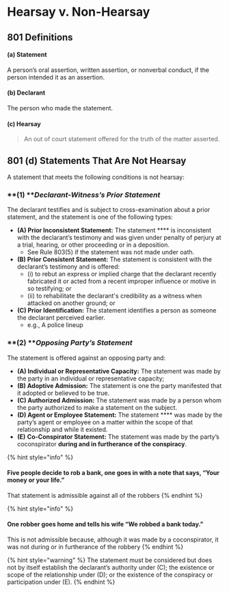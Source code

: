 # Hearsay v. Non-Hearsay

## 801 **Definitions**

#### **(a) Statement**

A person’s oral assertion, written assertion, or nonverbal conduct, if the person intended it as an assertion.

#### **(b) Declarant**

The person who made the statement.

#### **(c) Hearsay**

> An out of court statement offered for the truth of the matter asserted.&#x20;

## 801 (d) **Statements That Are Not Hearsay**

A statement that meets the following conditions is not hearsay:

### **(1) **_**Declarant-Witness’s Prior Statement**_

The declarant testifies and is subject to cross-examination about a prior statement, and the statement is one of the following types:&#x20;

* **(A) Prior Inconsistent Statement:** The statement **** is inconsistent with the declarant’s testimony and was given under penalty of perjury at a trial, hearing, or other proceeding or in a deposition.
  * See Rule 803(5) if the statement was not made under oath.&#x20;
* **(B) Prior Consistent Statement:** The statement is consistent with the declarant’s testimony and is offered:
  * (i) to rebut an express or implied charge that the declarant recently fabricated it or acted from a recent improper influence or motive in so testifying; or
  * (ii) to rehabilitate the declarant's credibility as a witness when attacked on another ground; or
* **(C) Prior Identification:** The statement identifies a person as someone the declarant perceived earlier.
  * e.g., A police lineup

### **(2) **_**Opposing Party’s Statement**_

The statement is offered against an opposing party and:

* **(A) Individual or Representative Capacity:** The statement was made by the party in an individual or representative capacity;
* **(B) Adoptive Admission:** The statement is one the party manifested that it adopted or believed to be true.
* **(C) Authorized Admission:** The statement was made by a person whom the party authorized to make a statement on the subject.
* **(D) Agent or Employee Statement:** The statement **** was made by the party’s agent or employee on a matter within the scope of that relationship and while it existed.
* **(E)** **Co-Conspirator Statement:** The statement was made by the party’s coconspirator **during and in furtherance of the conspiracy**.

{% hint style="info" %}
#### Five people decide to rob a bank, one goes in with a note that says, “Your money or your life.”

That statement is admissible against all of the robbers
{% endhint %}

{% hint style="info" %}
#### One robber goes home and tells his wife “We robbed a bank today.”

This is not admissible because, although it was made by a coconspirator, it was not during or in furtherance of the robbery
{% endhint %}

{% hint style="warning" %}
The statement must be considered but does not by itself establish the declarant’s authority under (C); the existence or scope of the relationship under (D); or the existence of the conspiracy or participation under (E).&#x20;
{% endhint %}
